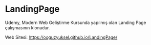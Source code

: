 # LandingPage

Udemy, Modern Web Geliştirme Kursunda yapılmış olan Landing Page çalışmasının klonudur.

Web Sitesi: https://ooguzyuksel.github.io/LandingPage/
